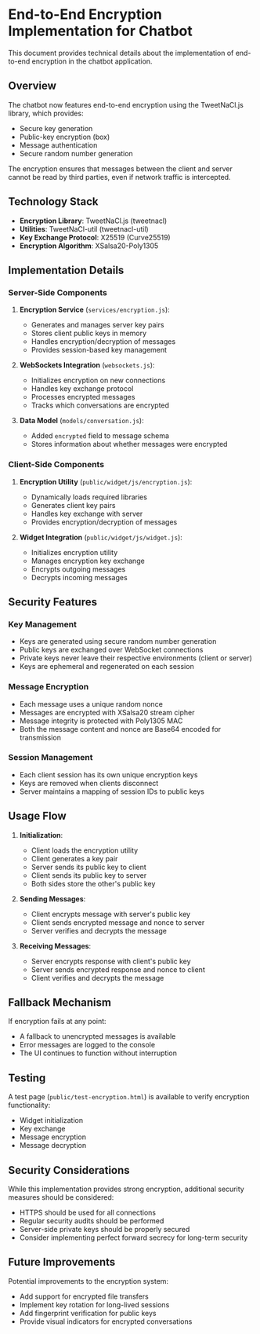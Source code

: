 # End-to-End Encryption Implementation for Chatbot

This document provides technical details about the implementation of end-to-end encryption in the chatbot application.

## Overview

The chatbot now features end-to-end encryption using the TweetNaCl.js library, which provides:

- Secure key generation
- Public-key encryption (box)
- Message authentication
- Secure random number generation

The encryption ensures that messages between the client and server cannot be read by third parties, even if network traffic is intercepted.

## Technology Stack

- **Encryption Library**: TweetNaCl.js (tweetnacl)
- **Utilities**: TweetNaCl-util (tweetnacl-util)
- **Key Exchange Protocol**: X25519 (Curve25519)
- **Encryption Algorithm**: XSalsa20-Poly1305

## Implementation Details

### Server-Side Components

1. **Encryption Service** (`services/encryption.js`):
   - Generates and manages server key pairs
   - Stores client public keys in memory
   - Handles encryption/decryption of messages
   - Provides session-based key management

2. **WebSockets Integration** (`websockets.js`):
   - Initializes encryption on new connections
   - Handles key exchange protocol
   - Processes encrypted messages
   - Tracks which conversations are encrypted

3. **Data Model** (`models/conversation.js`):
   - Added `encrypted` field to message schema
   - Stores information about whether messages were encrypted

### Client-Side Components

1. **Encryption Utility** (`public/widget/js/encryption.js`):
   - Dynamically loads required libraries
   - Generates client key pairs
   - Handles key exchange with server
   - Provides encryption/decryption of messages

2. **Widget Integration** (`public/widget/js/widget.js`):
   - Initializes encryption utility
   - Manages encryption key exchange
   - Encrypts outgoing messages
   - Decrypts incoming messages

## Security Features

### Key Management

- Keys are generated using secure random number generation
- Public keys are exchanged over WebSocket connections
- Private keys never leave their respective environments (client or server)
- Keys are ephemeral and regenerated on each session

### Message Encryption

- Each message uses a unique random nonce
- Messages are encrypted with XSalsa20 stream cipher
- Message integrity is protected with Poly1305 MAC
- Both the message content and nonce are Base64 encoded for transmission

### Session Management

- Each client session has its own unique encryption keys
- Keys are removed when clients disconnect
- Server maintains a mapping of session IDs to public keys

## Usage Flow

1. **Initialization**:
   - Client loads the encryption utility
   - Client generates a key pair
   - Server sends its public key to client
   - Client sends its public key to server
   - Both sides store the other's public key

2. **Sending Messages**:
   - Client encrypts message with server's public key
   - Client sends encrypted message and nonce to server
   - Server verifies and decrypts the message

3. **Receiving Messages**:
   - Server encrypts response with client's public key
   - Server sends encrypted response and nonce to client
   - Client verifies and decrypts the message

## Fallback Mechanism

If encryption fails at any point:
- A fallback to unencrypted messages is available
- Error messages are logged to the console
- The UI continues to function without interruption

## Testing

A test page (`public/test-encryption.html`) is available to verify encryption functionality:
- Widget initialization
- Key exchange
- Message encryption
- Message decryption

## Security Considerations

While this implementation provides strong encryption, additional security measures should be considered:

- HTTPS should be used for all connections
- Regular security audits should be performed
- Server-side private keys should be properly secured
- Consider implementing perfect forward secrecy for long-term security

## Future Improvements

Potential improvements to the encryption system:
- Add support for encrypted file transfers
- Implement key rotation for long-lived sessions
- Add fingerprint verification for public keys
- Provide visual indicators for encrypted conversations
